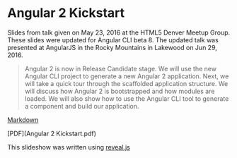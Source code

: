 # Angular 2 Kickstart

Slides from talk given on May 23, 2016 at the HTML5 Denver Meetup Group.
These slides were updated for Angular CLI beta 8. The updated talk was presented at AngularJS in the Rocky Mountains in Lakewood on Jun 29, 2016.

>Angular 2 is now in Release Candidate stage. We will use the new Angular CLI project to generate a new Angular 2 application. Next, we will take a quick tour through the scaffolded application structure. We will discuss how Angular 2 is bootstrapped and how modules are loaded. We will also show how to use the Angular CLI tool to generate a component and build our application. 

[Markdown](ng2-cli.md)

[PDF](Angular 2 Kickstart.pdf)

This slideshow was written using [reveal.js](https://github.com/hakimel/reveal.js)
